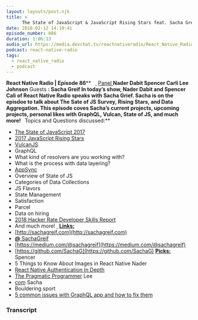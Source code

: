 ```yaml
---
layout: layouts/post.njk
title: >
      The State of JavaScript & JavaScript Rising Stars feat. Sacha Greif
date: 2018-02-12 14:10:41
episode_number: 086
duration: 1:06:13
audio_url: https://media.devchat.tv/reactnativeradio/React_Native_Radio_Episode_86.mp3
podcast: react-native-radio
tags: 
  - react_native_radio
  - podcast
---
```


 **React Native Radio | Episode 86**** &nbsp; ****<u> </u>**** <u>Panel </u> **Nader Dabit Spencer Carli Lee Johnson** Guests **: Sacha Greif In today’s show, Nader Dabit and Spencer Cali of React Native Radio speaks with Sacha Grief. Sacha is on the episdoe to talk about The Sate of JS Survey, Rising Stars, and Data Aggregation. This episode coves Sacha’s current projects, upcoming projects, personal likes with GraphQL, Vulcan, State of JS, and much more! &nbsp;** Topics and Questions discussed:** 
- [The State of JavaScript 2017](https://stateofjs.com/)
- [2017 JavaScript Rising Stars](https://risingstars.js.org/2017/en/)
- [VulcanJS](http://vulcanjs.org/)
- GraphQL
- What kind of resolvers are you working with?
- What is the process with data layering?
- [AppSync](https://aws.amazon.com/appsync/)
- Overview of State of JS
- Categories of Data Collections
- JS Flavors
- State Management
- Satisfaction
- Parcel
- Data on hiring
- [2018 Hacker Rate Developer Skills Report](http://research.hackerrank.com/developer-skills/2018/)
- And much more! **<u> </u>**
 **<u>Links: </u>**
- [http://sachagreif.com](http://sachagreif.com)
- [**<u>@</u>** <u>SachaGreif</u>](https://twitter.com/sachagreif)
- [https://medium.com/@sachagreif](https://medium.com/@sachagreif)
- [https://github.com/SachaG](https://github.com/SachaG)
**<u>Picks:</u>** Spencer
- 5 Things to Know About Images in React Native
Nader
- [React Native Authentication In Depth](https://medium.com/react-native-training/react-native-authentication-in-depth-8d8c2e4ad81b)
- [The Pragmatic Programmer](https://www.amazon.com/Pragmatic-Programmer-Journeyman-Master/dp/020161622X)
Lee
- [com](http://HumaneTech.com)
Sacha
- Bouldering sport
- [5 common issues with GraphQL app and how to fix them](https://medium.freecodecamp.org/five-common-problems-in-graphql-apps-and-how-to-fix-them-ac74d37a293c?gi=53683b40c76e)


### Transcript


